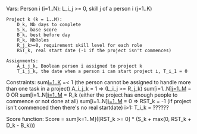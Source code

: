 Vars:
	Person i (i=1..N):
		L_i_j >= 0, skill j of a person i (j=1..K)
	
	Project k (k = 1..M):
		D_k, Nb days to complete
		S_k, base score
		B_k, best before day
		R_k, NbRoles
		R_j_k>=0, requirement skill level for each role
		RST_k, real start date (-1 if the project isn't commences)
		
	Assignments:
		A_i_j_k, Boolean person i assigned to project k
		T_i_j_k, the date when a person i can start project i, T_i_1 = 0
		
Constraints:
	sum[l=1..K](A_i_j_k) =< 1 (the person cannot be assigned to handle more than one task in a project)
	A_i_j_k = 1 => (L_i_j >= R_j_k)
	sum[i=1..N][j=1..M](A_i_j_k) = 0 OR sum[i=1..N][j=1..M](A_i_j_k) = R_k (either the project has enough people to commence or not done at all)
	sum[i=1..N][j=1..M](A_i_j_k) = 0 => RST_k = -1 (if project isn't commenced then there's no real startdate)
	i>1: T_i_k = ??????
	
Score function:
	Score = sum[k=1..M]([RST_k >= 0] * (S_k + max(0, RST_k + D_k - B_k)))
	
